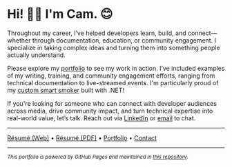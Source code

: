 # Hi! 👋🏻 I'm Cam. 😊

Throughout my career, I’ve helped developers learn, build, and connect—whether through documentation, education, or community engagement. I specialize in taking complex ideas and turning them into something people actually understand. 

Please explore my [portfolio](portfolio.md) to see my work in action. I’ve included examples of my writing, training, and community engagement efforts, ranging from technical documentation to live-streamed events. I'm particularly proud of my [custom smart smoker](https://www.youtube.com/watch?v=4kJGRuXZ4kg) built with .NET!

If you're looking for someone who can connect with developer audiences across media, drive community impact, and turn technical expertise into real-world value, let’s talk. Reach out via [LinkedIn](https://www.linkedin.com/in/camthegeek/) or [email](mailto:cam.soper@outlook.com) to chat.

---

[Résumé (Web)](resume.md) • [Résumé (PDF)](dist/cam_soper_resume.pdf) • [Portfolio](portfolio.md) • [Contact](mailto:cam.soper@outlook.com)

---

<sub>*This portfolio is powered by GitHub Pages and maintained in [this repository](https://github.com/camsoper/camsoper.github.io).*</sub>